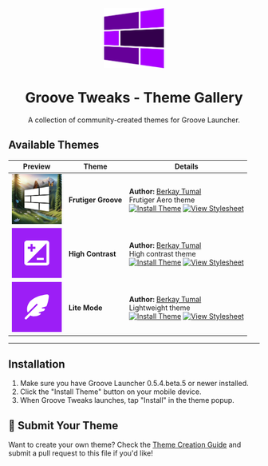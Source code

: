 <div align="center">
<img src="metadata/en-US/images/icon-transparent.png" width="120">

# Groove Tweaks - Theme Gallery
A collection of community-created themes for Groove Launcher.
</div>

## Available Themes

| Preview                              | Theme               | Details                                                                                     |
|--------------------------------------|---------------------|--------------------------------------------------------------------------------------------|
| <img src="themes/frutiger/icon.webp" width="100"> | **Frutiger Groove** | **Author:** [Berkay Tumal](https://github.com/berkaytumal) <br> Frutiger Aero theme <br> <a href="groove:?installStyle=https://raw.githubusercontent.com/groovelauncher/GrooveLauncher/refs/heads/main/themes/frutiger/style.css" target="_blank"><img src="https://img.shields.io/badge/Install-AA00FF?style=for-the-badge" alt="Install Theme"></a> <a href="https://raw.githubusercontent.com/groovelauncher/GrooveLauncher/refs/heads/main/themes/frutiger/style.css" target="_blank"><img src="https://img.shields.io/badge/View-green?style=for-the-badge" alt="View Stylesheet"></a> |
| <img src="themes/high-contrast/icon.webp" width="100"> | **High Contrast**   | **Author:** [Berkay Tumal](https://github.com/berkaytumal) <br> High contrast theme <br> <a href="groove:?installStyle=https://raw.githubusercontent.com/groovelauncher/GrooveLauncher/refs/heads/main/themes/high-contrast/style.css" target="_blank"><img src="https://img.shields.io/badge/Install-AA00FF?style=for-the-badge" alt="Install Theme"></a> <a href="https://raw.githubusercontent.com/groovelauncher/GrooveLauncher/refs/heads/main/themes/high-contrast/style.css" target="_blank"><img src="https://img.shields.io/badge/View-green?style=for-the-badge" alt="View Stylesheet"></a> |
| <img src="themes/lite-mode/icon.webp" width="100"> | **Lite Mode**       | **Author:** [Berkay Tumal](https://github.com/berkaytumal) <br> Lightweight theme <br> <a href="groove:?installStyle=https://raw.githubusercontent.com/groovelauncher/GrooveLauncher/refs/heads/main/themes/lite-mode/style.css" target="_blank"><img src="https://img.shields.io/badge/Install-AA00FF?style=for-the-badge" alt="Install Theme"></a> <a href="https://raw.githubusercontent.com/groovelauncher/GrooveLauncher/refs/heads/main/themes/lite-mode/style.css" target="_blank"><img src="https://img.shields.io/badge/View-green?style=for-the-badge" alt="View Stylesheet"></a> |

---

## Installation

1. Make sure you have Groove Launcher 0.5.4.beta.5 or newer installed.
2. Click the "Install Theme" button on your mobile device.
3. When Groove Tweaks launches, tap "Install" in the theme popup.

## 🎨 Submit Your Theme

Want to create your own theme? Check the [Theme Creation Guide](./README.md#writing-styles-for-groove-tweaks) and submit a pull request to this file if you'd like!